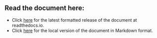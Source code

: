 ## Read the document here:
* Click [here](https://documentation.hypertask.app/) for the latest formatted release of the document at readthedocs.io.
* Click [here](docs/README.md) for the local version of the document in Markdown format.
